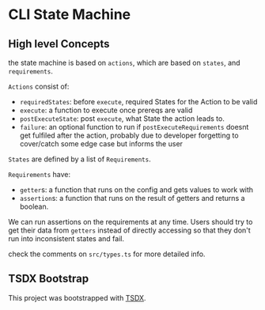 # CLI State Machine

## High level Concepts

the state machine is based on `actions`, which are based on `states`, and `requirements`.

`Actions` consist of:

- `requiredStates`: before `execute`, required States for the Action to be valid
- `execute`: a function to execute once prereqs are valid
- `postExecuteState`: post `execute`, what State the action leads to.
- `failure`: an optional function to run if `postExecuteRequirements` doesnt get fulfiled after the action, probably due to developer forgetting to cover/catch some edge case but informs the user

`States` are defined by a list of `Requirements`.

`Requirements` have:

- `getter`s: a function that runs on the config and gets values to work with
- `assertion`s: a function that runs on the result of getters and returns a boolean.

We can run assertions on the requirements at any time. Users should try to get their data from `getters` instead of directly accessing so that they don't run into inconsistent states and fail.

check the comments on `src/types.ts` for more detailed info.

## TSDX Bootstrap

This project was bootstrapped with [TSDX](https://github.com/jaredpalmer/tsdx).
